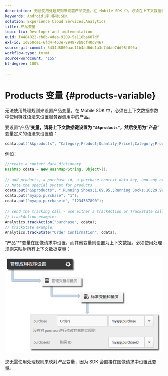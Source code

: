```yaml
---
description: 无法使用处理规则来设置产品变量。在 Mobile SDK 中，必须在上下文数据参数中使用特殊语法来设置服务器调用中的产品。
keywords: Android;库;移动;SDK
solution: Experience Cloud Services,Analytics
title: 产品变量
topic-fix: Developer and implementation
uuid: f4484022-cb8b-4dea-9209-5a110ba607df
exl-id: 1d850ce1-6fd4-463e-8949-8b8cf40d8467
source-git-commit: 5434d8809aac11b4ad6dd1a3c74dae7dd98f095a
workflow-type: tm+mt
source-wordcount: '155'
ht-degree: 100%

---
```


# Products 变量 {#products-variable}

无法使用处理规则来设置产品变量。在 Mobile SDK 中，必须在上下文数据参数中使用特殊语法来设置服务器调用中的产品。

要设置“产品”**&#x200B;变量，请将上下文数据键设置为 `"&&products"`，然后使用为“产品”**&#x200B;变量定义的语法来设置值：

```java
cdata.put("&&products", "Category;Product;Quantity;Price[,Category;Product;Quantity;Price]");
```

例如：

```java
//create a context data dictionary 
HashMap cdata = new HashMap<String, Object>(); 
 
// add products, a purchase id, a purchase context data key, and any other data you want to collect. 
// Note the special syntax for products 
cdata.put("&&products", ";Running Shoes;1;69.95,;Running Socks;10;29.99"); 
cdata.put("myapp.purchase", "1"); 
cdata.put("myapp.purchaseid", "1234567890"); 
 
// send the tracking call - use either a trackAction or TrackState call. 
// trackAction example: 
Analytics.trackAction("purchase", cdata); 
// trackState example: 
Analytics.trackState("Order Confirmation", cdata);
```

“产品”**&#x200B;变量在图像请求中设置，而其他变量则设置为上下文数据。必须使用处理规则来映射所有上下文数据变量：

![](assets/map-products.png)

您无需使用处理规则来映射&#x200B;*产品*&#x200B;变量，因为 SDK 会直接在图像请求中设置此变量。
